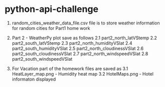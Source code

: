 # python-api-challenge

1. random_cities_weather_data_file.csv file is to store weather information for random cities for Part1 home work
2. Part 2 - WeatherPy plot save as follows
    2.1 part2_north_latVStemp
    2.2 part2_south_latVStemp
    2.3 part2_north_humidityVSlat
    2.4 part2_south_humidityVSlat
    2.5 part2_north_cloudinessVSlat
    2.6 part2_south_cloudinessVSlat
    2.7 part2_north_windspeedVSlat
    2.8 part2_south_windspeedVSlat
 
 3. For Vacation part of the homework files are saved as
     3.1 HeatLayer_map.png  - Humidity heat map
     3.2 HotelMaps.png - Hotel informaton displayed
    
